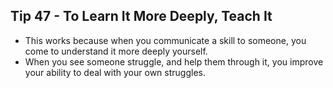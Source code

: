 ## Tip 47 - To Learn It More Deeply, Teach It 

- This works because when you communicate a skill to someone, you come to understand it more deeply yourself.
- When you see someone struggle, and help them through it, you improve your ability to deal with your own struggles.